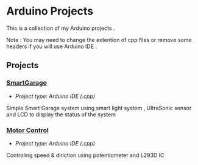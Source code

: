 # Arduino Projects

This is a collection of my Arduino projects .

Note : You may need to change the extention of cpp files or remove some headers if you will use Arduino IDE .
## Projects

### [SmartGarage](../master/SmartGarage)

* *Project type: Arduino IDE (.cpp)*

Simple Smart Garage system using smart light system , UltraSonic sensor and LCD to display the status of the system

### [Motor Control](../master/MotorControl)

* *Project type: Arduino IDE (.cpp)*

Controling speed & diriction using potentiometer and L293D IC   
